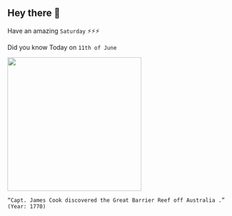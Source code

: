 ## Hey there 👋
Have an amazing `Saturday` ⚡⚡⚡

Did you know Today on `11th of June`
 
 [<img src="https://images.slideplayer.com/20/6220118/slides/slide_2.jpg" width="300" />](https://blogs.bl.uk/magnificentmaps/2020/06/great-barrier-reef-discovery.html#:~:text=Exactly%20250%20years%20ago%20today,km%20(over%201%2C400%20miles).) 
 ```
“Capt. James Cook discovered the Great Barrier Reef off Australia .” (Year: 1770)
```
